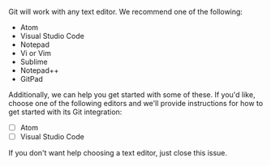 Git will work with any text editor. We recommend one of the following:

- Atom
- Visual Studio Code
- Notepad
- Vi or Vim
- Sublime
- Notepad++
- GitPad

Additionally, we can help you get started with some of these. If you'd like, choose one of the following editors and we'll provide instructions for how to get started with its Git integration:

- [ ] Atom
- [ ] Visual Studio Code

If you don't want help choosing a text editor, just close this issue.